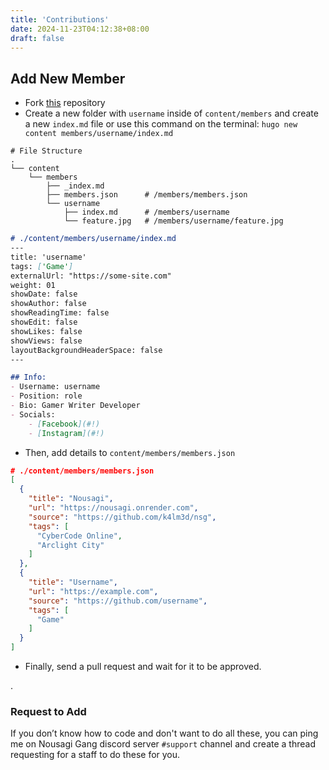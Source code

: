 ```yaml
---
title: 'Contributions'
date: 2024-11-23T04:12:38+08:00
draft: false
---
```


## Add New Member

- Fork [this](https://github.commm/k4lm3d/nsg) repository
- Create a new folder with `username` inside of `content/members` and create a new `index.md` file or use this command on the terminal: `hugo new content members/username/index.md`

```shell
# File Structure
.
└── content
    └── members
        ├── _index.md
        ├── members.json      # /members/members.json
        └── username
            ├── index.md      # /members/username
            └── feature.jpg   # /members/username/feature.jpg
```

```md
# ./content/members/username/index.md
---
title: 'username'
tags: ['Game']
externalUrl: "https://some-site.com"
weight: 01
showDate: false
showAuthor: false
showReadingTime: false
showEdit: false
showLikes: false
showViews: false
layoutBackgroundHeaderSpace: false
---

## Info:
- Username: username
- Position: role
- Bio: Gamer Writer Developer
- Socials:
    - [Facebook](#!)
    - [Instagram](#!)
```

- Then, add details to `content/members/members.json`

```json
# ./content/members/members.json
[
  {
    "title": "Nousagi",
    "url": "https://nousagi.onrender.com",
    "source": "https://github.com/k4lm3d/nsg",
    "tags": [
      "CyberCode Online",
      "Arclight City"
    ]
  },
  {
    "title": "Username",
    "url": "https://example.com",
    "source": "https://github.com/username",
    "tags": [
      "Game"
    ]
  }
]
```

- Finally, send a pull request and wait for it to be approved.

.

### Request to Add

If you don’t know how to code and don't want to do all these, you can ping me on Nousagi Gang discord server `#support` channel and create a thread requesting for a staff to do these for you.

